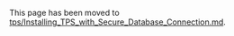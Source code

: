 This page has been moved to [tps/Installing_TPS_with_Secure_Database_Connection.md](tps/Installing_TPS_with_Secure_Database_Connection.md).